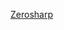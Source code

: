 <a href="https://github.com/MichalStrehovsky/zerosharp/blob/master/efi-no-runtime/zerosharp.cs">Zerosharp</a>